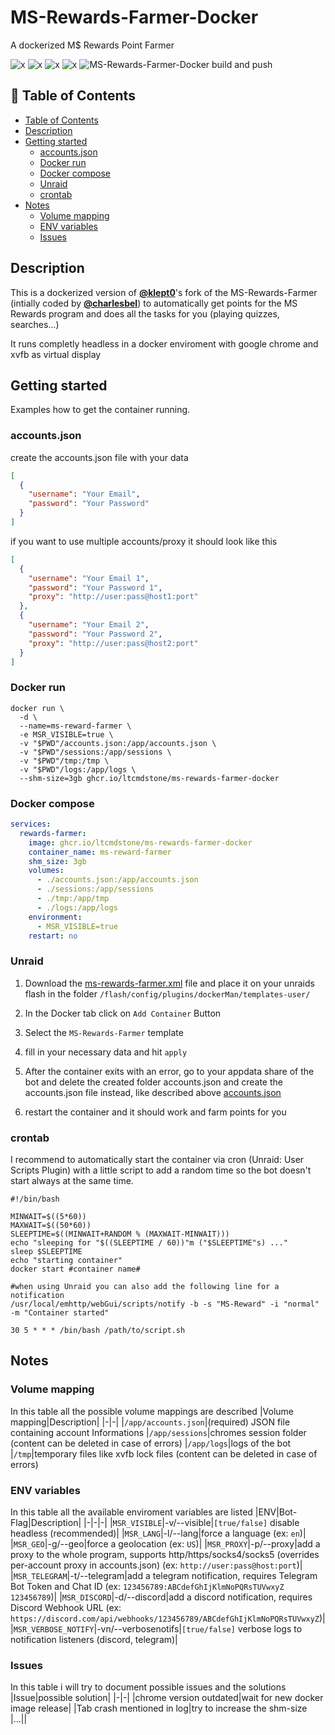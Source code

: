# MS-Rewards-Farmer-Docker
A dockerized M$ Rewards Point Farmer

![x](https://badgen.net/github/stars/ltcmdstone/ms-rewards-farmer-docker?icon=github)
![x](https://badgen.net/github/last-commit/ltcmdstone/ms-rewards-farmer-docker?icon=github)
![x](https://badgen.net/github/open-issues/ltcmdstone/ms-rewards-farmer-docker?icon=github)
![x](https://badgen.net/github/open-prs/ltcmdstone/ms-rewards-farmer-docker?icon=github)
![MS-Rewards-Farmer-Docker build and push](https://github.com/LtCMDstone/MS-Rewards-Farmer-Docker/actions/workflows/docker-image.yml/badge.svg?branch=main)

## 📖 Table of Contents
  * [Table of Contents](#---table-of-contents)
  * [Description](#description)
  * [Getting started](#getting-started)
    + [accounts.json](#accountsjson)
    + [Docker run](#docker-run)
    + [Docker compose](#docker-compose)
    + [Unraid](#unraid)
    + [crontab](#crontab)
  * [Notes](#notes)
    + [Volume mapping](#volume-mapping)
    + [ENV variables](#env-variables)
    + [Issues](#issues)

## Description
This is a dockerized version of [**@klept0**](https://github.com/klept0)'s fork of the MS-Rewards-Farmer (intially coded by [**@charlesbel**](https://github.com/charlesbel)) to automatically get points for the MS Rewards program and does all the tasks for you (playing quizzes, searches...)

It runs completly headless in a docker enviroment with google chrome and xvfb as virtual display

## Getting started
Examples how to get the container running.

### accounts.json
   create the accounts.json file with your data

   ```json
   [
     {
       "username": "Your Email",
       "password": "Your Password"
     }
   ]
   ```

   if you want to use multiple accounts/proxy it should look like this
   
   ```json
   [
     {
       "username": "Your Email 1",
       "password": "Your Password 1",
       "proxy": "http://user:pass@host1:port"
     },
     {
       "username": "Your Email 2",
       "password": "Your Password 2",
       "proxy": "http://user:pass@host2:port"
     }
   ]
   ```

### Docker run
```shell
docker run \
  -d \
  --name=ms-reward-farmer \
  -e MSR_VISIBLE=true \
  -v "$PWD"/accounts.json:/app/accounts.json \
  -v "$PWD"/sessions:/app/sessions \
  -v "$PWD"/tmp:/tmp \
  -v "$PWD"/logs:/app/logs \
  --shm-size=3gb ghcr.io/ltcmdstone/ms-rewards-farmer-docker
```
### Docker compose
```yml
services:
  rewards-farmer:
    image: ghcr.io/ltcmdstone/ms-rewards-farmer-docker
    container_name: ms-reward-farmer
    shm_size: 3gb
    volumes:
      - ./accounts.json:/app/accounts.json
      - ./sessions:/app/sessions
      - ./tmp:/app/tmp
      - ./logs:/app/logs
    environment:
      - MSR_VISIBLE=true
    restart: no
```
### Unraid
1. Download the [ms-rewards-farmer.xml](ms-rewards-farmer.xml) file and place it on your unraids flash in the folder ```/flash/config/plugins/dockerMan/templates-user/```

2. In the Docker tab click on ```Add Container``` Button

3. Select the ```MS-Rewards-Farmer``` template

4. fill in your necessary data and hit ```apply```

5. After the container exits with an error, go to your appdata share of the bot and delete the created folder accounts.json and create the accounts.json file instead, like described above [accounts.json](#accounts.json)    

6. restart the container and it should work and farm points for you

### crontab
I recommend to automatically start the container via cron (Unraid: User Scripts Plugin) with a little script to add a random time so the bot doesn't start always at the same time.

```shell
#!/bin/bash

MINWAIT=$((5*60))
MAXWAIT=$((50*60))
SLEEPTIME=$((MINWAIT+RANDOM % (MAXWAIT-MINWAIT)))
echo "sleeping for "$((SLEEPTIME / 60))"m ("$SLEEPTIME"s) ..." 
sleep $SLEEPTIME
echo "starting container"
docker start #container name#

#when using Unraid you can also add the following line for a notification
/usr/local/emhttp/webGui/scripts/notify -b -s "MS-Reward" -i "normal" -m "Container started"
```

```shell
30 5 * * * /bin/bash /path/to/script.sh
```

## Notes
### Volume mapping
In this table all the possible volume mappings are described
|Volume mapping|Description|
|-|-|
|```/app/accounts.json```|(required) JSON file containing account Informations
|```/app/sessions```|chromes session folder (content can be deleted in case of errors)
|```/app/logs```|logs of the bot
|```/tmp```|temporary files like xvfb lock files (content can be deleted in case of errors)

### ENV variables
In this table all the available enviroment variables are listed
|ENV|Bot-Flag|Description|
|-|-|-|
|```MSR_VISIBLE```|-v/--visible|```[true/false]``` disable headless (recommended)|
|```MSR_LANG```|-l/--lang|force a language (ex: ```en```)|
|```MSR_GEO```|-g/--geo|force a geolocation (ex: ```US```)|
|```MSR_PROXY```|-p/--proxy|add a proxy to the whole program, supports http/https/socks4/socks5 (overrides per-account proxy in accounts.json) (ex: ```http://user:pass@host:port```)|
|```MSR_TELEGRAM```|-t/--telegram|add a telegram notification, requires Telegram Bot Token and Chat ID (ex: ```123456789:ABCdefGhIjKlmNoPQRsTUVwxyZ 123456789```)|
|```MSR_DISCORD```|-d/--discord|add a discord notification, requires Discord Webhook URL (ex: ```https://discord.com/api/webhooks/123456789/ABCdefGhIjKlmNoPQRsTUVwxyZ```)|
|```MSR_VERBOSE_NOTIFY```|-vn/--verbosenotifs|```[true/false]``` verbose logs to notification listeners (discord, telegram)|

### Issues
In this table i will try to document possible issues and the solutions
|Issue|possible solution|
|-|-|
|chrome version outdated|wait for new docker image release|
|Tab crash mentioned in log|try to increase the shm-size
|...||
